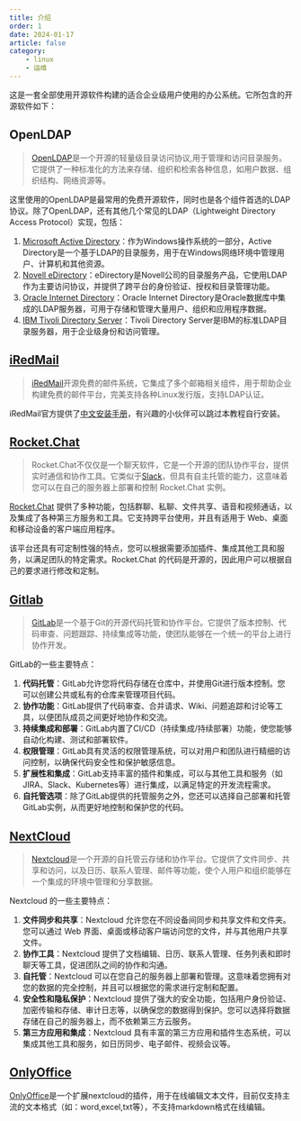 ```yaml
---
title: 介绍
order: 1
date: 2024-01-17
article: false
category:
    - linux
    - 运维
---
```


这是一套全部使用开源软件构建的适合企业级用户使用的办公系统。它所包含的开源软件如下：

## OpenLDAP

> [OpenLDAP](https://www.openldap.org/)是一个开源的轻量级目录访问协议,用于管理和访问目录服务。它提供了一种标准化的方法来存储、组织和检索各种信息，如用户数据、组织结构、网络资源等。

这里使用的OpenLDAP是最常用的免费开源软件，同时也是各个组件首选的LDAP协议。除了OpenLDAP，还有其他几个常见的LDAP（Lightweight Directory Access Protocol）实现，包括：

1. [Microsoft Active Directory](https://learn.microsoft.com/en-us/windows-server/identity/ad-ds/get-started/virtual-dc/active-directory-domain-services-overview)：作为Windows操作系统的一部分，Active Directory是一个基于LDAP的目录服务，用于在Windows网络环境中管理用户、计算机和其他资源。
2. [Novell eDirectory](https://www.microfocus.com/)：eDirectory是Novell公司的目录服务产品，它使用LDAP作为主要访问协议，并提供了跨平台的身份验证、授权和目录管理功能。
3. [Oracle Internet Directory](https://www.oracle.com/middleware/technologies/internet-directory.html)：Oracle Internet Directory是Oracle数据库中集成的LDAP服务器，可用于存储和管理大量用户、组织和应用程序数据。
4. [IBM Tivoli Directory Server](https://www.ibm.com/docs/en/sdse/6.3.0?topic=server-quick-start-guide)：Tivoli Directory Server是IBM的标准LDAP目录服务器，用于企业级身份和访问管理。

## [iRedMail](broken-reference)

> [iRedMail](https://www.iredmail.org/)开源免费的邮件系统，它集成了多个邮箱相关组件，用于帮助企业构建免费的邮件平台，完美支持各种Linux发行版，支持LDAP认证。

iRedMail官方提供了[中文安装手册](https://docs.iredmail.org/index.html)，有兴趣的小伙伴可以跳过本教程自行安装。

## [Rocket.Chat](broken-reference)

> Rocket.Chat不仅仅是一个聊天软件，它是一个开源的团队协作平台，提供实时通信和协作工具。它类似于[Slack](https://slack.com/intl/zh-cn/)，但具有自主托管的能力，这意味着您可以在自己的服务器上部署和控制 Rocket.Chat 实例。

[Rocket.Chat](https://www.rocket.chat/) 提供了多种功能，包括群聊、私聊、文件共享、语音和视频通话，以及集成了各种第三方服务和工具。它支持跨平台使用，并且有适用于 Web、桌面和移动设备的客户端应用程序。

该平台还具有可定制性强的特点，您可以根据需要添加插件、集成其他工具和服务，以满足团队的特定需求。Rocket.Chat 的代码是开源的，因此用户可以根据自己的要求进行修改和定制。

## [Gitlab](broken-reference)

> [GitLab](https://about.gitlab.com/)是一个基于Git的开源代码托管和协作平台。它提供了版本控制、代码审查、问题跟踪、持续集成等功能，使团队能够在一个统一的平台上进行协作开发。

GitLab的一些主要特点：

1. **代码托管**：GitLab允许您将代码存储在仓库中，并使用Git进行版本控制。您可以创建公共或私有的仓库来管理项目代码。
2. **协作功能**：GitLab提供了代码审查、合并请求、Wiki、问题追踪和讨论等工具，以便团队成员之间更好地协作和交流。
3. **持续集成和部署**：GitLab内置了CI/CD（持续集成/持续部署）功能，使您能够自动化构建、测试和部署软件。
4. **权限管理**：GitLab具有灵活的权限管理系统，可以对用户和团队进行精细的访问控制，以确保代码安全性和保护敏感信息。
5. **扩展性和集成**：GitLab支持丰富的插件和集成，可以与其他工具和服务（如JIRA、Slack、Kubernetes等）进行集成，以满足特定的开发流程需求。
6. **自托管选项**：除了GitLab提供的托管服务之外，您还可以选择自己部署和托管GitLab实例，从而更好地控制和保护您的代码。

## [NextCloud](broken-reference)

> [Nextcloud](https://nextcloud.com/)是一个开源的自托管云存储和协作平台。它提供了文件同步、共享和访问，以及日历、联系人管理、邮件等功能，使个人用户和组织能够在一个集成的环境中管理和分享数据。

Nextcloud 的一些主要特点：

1. **文件同步和共享**：Nextcloud 允许您在不同设备间同步和共享文件和文件夹。您可以通过 Web 界面、桌面或移动客户端访问您的文件，并与其他用户共享文件。
2. **协作工具**：Nextcloud 提供了文档编辑、日历、联系人管理、任务列表和即时聊天等工具，促进团队之间的协作和沟通。
3. **自托管**：Nextcloud 可以在您自己的服务器上部署和管理。这意味着您拥有对您的数据的完全控制，并且可以根据您的需求进行定制和配置。
4. **安全性和隐私保护**：Nextcloud 提供了强大的安全功能，包括用户身份验证、加密传输和存储、审计日志等，以确保您的数据得到保护。您可以选择将数据存储在自己的服务器上，而不依赖第三方云服务。
5. **第三方应用和集成**：Nextcloud 具有丰富的第三方应用和插件生态系统，可以集成其他工具和服务，如日历同步、电子邮件、视频会议等。

## [OnlyOffice](../07-onlyoffice/page-6.md)

[OnlyOffice](https://www.onlyoffice.com/)是一个扩展nextcloud的插件，用于在线编辑文本文件，目前仅支持主流的文本格式（如：word,excel,txt等），不支持markdown格式在线编辑。
